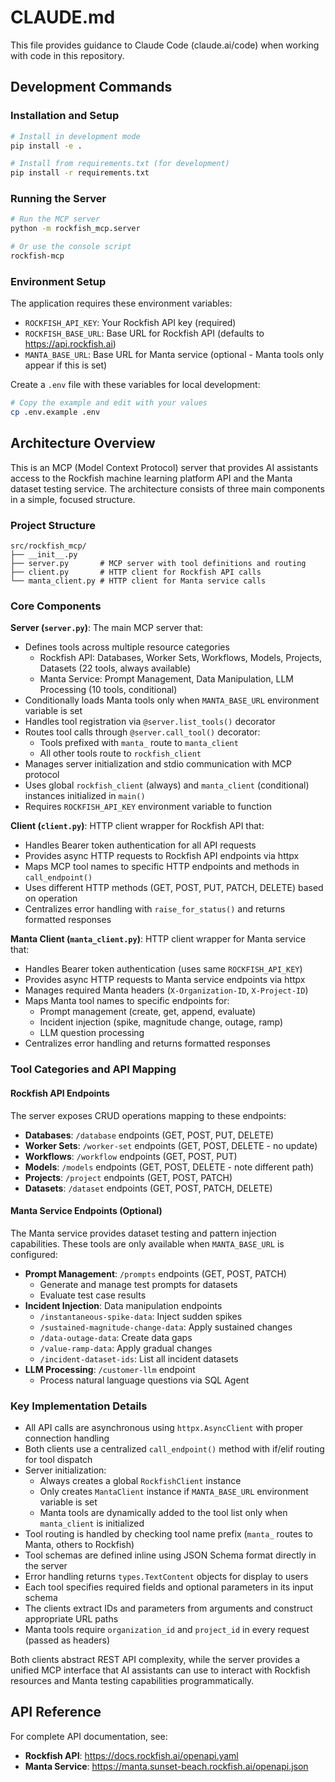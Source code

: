 # CLAUDE.md

This file provides guidance to Claude Code (claude.ai/code) when working with code in this repository.

## Development Commands

### Installation and Setup
```bash
# Install in development mode
pip install -e .

# Install from requirements.txt (for development)
pip install -r requirements.txt
```

### Running the Server
```bash
# Run the MCP server
python -m rockfish_mcp.server

# Or use the console script
rockfish-mcp
```

### Environment Setup
The application requires these environment variables:
- `ROCKFISH_API_KEY`: Your Rockfish API key (required)
- `ROCKFISH_BASE_URL`: Base URL for Rockfish API (defaults to https://api.rockfish.ai)
- `MANTA_BASE_URL`: Base URL for Manta service (optional - Manta tools only appear if this is set)

Create a `.env` file with these variables for local development:
```bash
# Copy the example and edit with your values
cp .env.example .env
```

## Architecture Overview

This is an MCP (Model Context Protocol) server that provides AI assistants access to the Rockfish machine learning platform API and the Manta dataset testing service. The architecture consists of three main components in a simple, focused structure.

### Project Structure
```
src/rockfish_mcp/
├── __init__.py
├── server.py       # MCP server with tool definitions and routing
├── client.py       # HTTP client for Rockfish API calls
└── manta_client.py # HTTP client for Manta service calls
```

### Core Components

**Server (`server.py`)**: The main MCP server that:
- Defines tools across multiple resource categories
  - Rockfish API: Databases, Worker Sets, Workflows, Models, Projects, Datasets (22 tools, always available)
  - Manta Service: Prompt Management, Data Manipulation, LLM Processing (10 tools, conditional)
- Conditionally loads Manta tools only when `MANTA_BASE_URL` environment variable is set
- Handles tool registration via `@server.list_tools()` decorator
- Routes tool calls through `@server.call_tool()` decorator:
  - Tools prefixed with `manta_` route to `manta_client`
  - All other tools route to `rockfish_client`
- Manages server initialization and stdio communication with MCP protocol
- Uses global `rockfish_client` (always) and `manta_client` (conditional) instances initialized in `main()`
- Requires `ROCKFISH_API_KEY` environment variable to function

**Client (`client.py`)**: HTTP client wrapper for Rockfish API that:
- Handles Bearer token authentication for all API requests
- Provides async HTTP requests to Rockfish API endpoints via httpx
- Maps MCP tool names to specific HTTP endpoints and methods in `call_endpoint()`
- Uses different HTTP methods (GET, POST, PUT, PATCH, DELETE) based on operation
- Centralizes error handling with `raise_for_status()` and returns formatted responses

**Manta Client (`manta_client.py`)**: HTTP client wrapper for Manta service that:
- Handles Bearer token authentication (uses same `ROCKFISH_API_KEY`)
- Provides async HTTP requests to Manta service endpoints via httpx
- Manages required Manta headers (`X-Organization-ID`, `X-Project-ID`)
- Maps Manta tool names to specific endpoints for:
  - Prompt management (create, get, append, evaluate)
  - Incident injection (spike, magnitude change, outage, ramp)
  - LLM question processing
- Centralizes error handling and returns formatted responses

### Tool Categories and API Mapping

#### Rockfish API Endpoints
The server exposes CRUD operations mapping to these endpoints:
- **Databases**: `/database` endpoints (GET, POST, PUT, DELETE)
- **Worker Sets**: `/worker-set` endpoints (GET, POST, DELETE - no update)
- **Workflows**: `/workflow` endpoints (GET, POST, PUT)
- **Models**: `/models` endpoints (GET, POST, DELETE - note different path)
- **Projects**: `/project` endpoints (GET, POST, PATCH)
- **Datasets**: `/dataset` endpoints (GET, POST, PATCH, DELETE)

#### Manta Service Endpoints (Optional)
The Manta service provides dataset testing and pattern injection capabilities. These tools are only available when `MANTA_BASE_URL` is configured:
- **Prompt Management**: `/prompts` endpoints (GET, POST, PATCH)
  - Generate and manage test prompts for datasets
  - Evaluate test case results
- **Incident Injection**: Data manipulation endpoints
  - `/instantaneous-spike-data`: Inject sudden spikes
  - `/sustained-magnitude-change-data`: Apply sustained changes
  - `/data-outage-data`: Create data gaps
  - `/value-ramp-data`: Apply gradual changes
  - `/incident-dataset-ids`: List all incident datasets
- **LLM Processing**: `/customer-llm` endpoint
  - Process natural language questions via SQL Agent

### Key Implementation Details

- All API calls are asynchronous using `httpx.AsyncClient` with proper connection handling
- Both clients use a centralized `call_endpoint()` method with if/elif routing for tool dispatch
- Server initialization:
  - Always creates a global `RockfishClient` instance
  - Only creates `MantaClient` instance if `MANTA_BASE_URL` environment variable is set
  - Manta tools are dynamically added to the tool list only when `manta_client` is initialized
- Tool routing is handled by checking tool name prefix (`manta_` routes to Manta, others to Rockfish)
- Tool schemas are defined inline using JSON Schema format directly in the server
- Error handling returns `types.TextContent` objects for display to users
- Each tool specifies required fields and optional parameters in its input schema
- The clients extract IDs and parameters from arguments and construct appropriate URL paths
- Manta tools require `organization_id` and `project_id` in every request (passed as headers)

Both clients abstract REST API complexity, while the server provides a unified MCP interface that AI assistants can use to interact with Rockfish resources and Manta testing capabilities programmatically.

## API Reference

For complete API documentation, see:
- **Rockfish API**: https://docs.rockfish.ai/openapi.yaml
- **Manta Service**: https://manta.sunset-beach.rockfish.ai/openapi.json